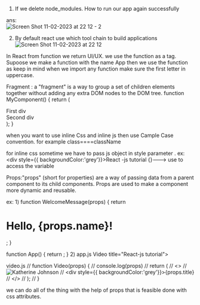 1) If we delete node_modules. How to run our app again successfully

ans:  
![Screen Shot 11-02-2023 at 22 12 - 2](https://user-images.githubusercontent.com/59046483/218270130-98f45e3d-028e-4757-9a90-6dee7489b786.png)


2) By default react use which tool chain to build applications
![Screen Shot 11-02-2023 at 22 12](https://user-images.githubusercontent.com/59046483/218270043-a32554d5-52d6-44aa-bd2d-7f85922278cb.png)



In React from function we return UI/UX.
we use the function as a tag. Supoose we make a function with the name App then we use the function as <App />
keep in mind when we import any function make sure the first letter in uppercase.



Fragment :  a "fragment" is a way to group a set of children elements together without adding any extra DOM nodes to the DOM tree.
function MyComponent() {
  return (
    <div>
      <div>First div</div>
      <div>Second div</div>
    </div>
  );
}


when you want to use inline Css and inline js then use Cample Case convention. for example class====className 

for inline css sometime we have to pass js object in style parameter .
ex:<div style={{ backgroundColor:'grey'}}>React -js tutorial</div>
{}---> use to access the variable


Props:"props" (short for properties) are a way of passing data from a parent component to its child components. Props are used to make a component more dynamic and reusable.

ex: 
1)
function WelcomeMessage(props) {
  return <h1>Hello, {props.name}!</h1>;
}

function App() {
  return <WelcomeMessage name="John" />;
}
2) 
app.js
    Video title="React-js tutorial"></Video>


video.js
     // function Video(props) {
//     console.log(props)
//   return (
//     <>
//       <img src="https://picsum.photos/240/120" alt="Katherine Johnson" />
//       <div style={{ backgroundColor:'grey'}}>{props.title}</div>
//     </>
//   );
// }

we can do all of the thing with the help of props that is feasible done with css attributes.





